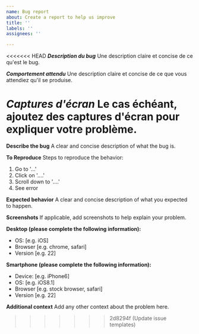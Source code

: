 ```yaml
---
name: Bug report
about: Create a report to help us improve
title: ''
labels: ''
assignees: ''

---
```


<<<<<<< HEAD
***Description du bug***
Une description claire et concise de ce qu'est le bug.

***Comportement attendu***
Une description claire et concise de ce que vous attendiez qu'il se produise.

***Captures d'écran***
Le cas échéant, ajoutez des captures d'écran pour expliquer votre problème.
=======
**Describe the bug**
A clear and concise description of what the bug is.

**To Reproduce**
Steps to reproduce the behavior:
1. Go to '...'
2. Click on '....'
3. Scroll down to '....'
4. See error

**Expected behavior**
A clear and concise description of what you expected to happen.

**Screenshots**
If applicable, add screenshots to help explain your problem.

**Desktop (please complete the following information):**
 - OS: [e.g. iOS]
 - Browser [e.g. chrome, safari]
 - Version [e.g. 22]

**Smartphone (please complete the following information):**
 - Device: [e.g. iPhone6]
 - OS: [e.g. iOS8.1]
 - Browser [e.g. stock browser, safari]
 - Version [e.g. 22]

**Additional context**
Add any other context about the problem here.
>>>>>>> 2d8294f (Update issue templates)
